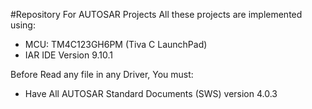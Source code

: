 #Repository For AUTOSAR Projects
All these projects are implemented using:

- MCU: TM4C123GH6PM (Tiva C LaunchPad)
- IAR IDE Version 9.10.1

Before Read any file in any Driver, You must:

- Have All AUTOSAR Standard Documents (SWS) version 4.0.3
